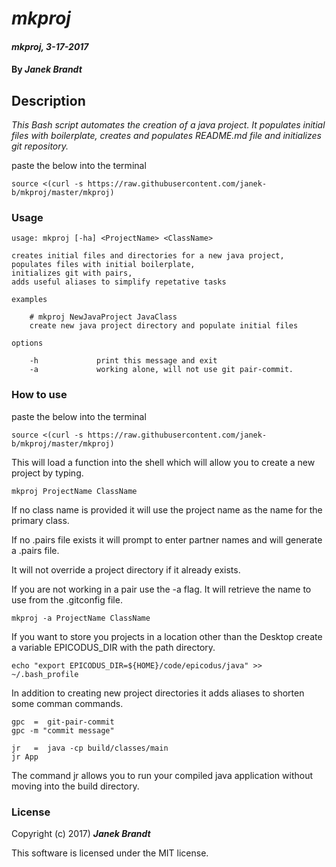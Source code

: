 # _mkproj_

#### _mkproj, 3-17-2017_

#### By _**Janek Brandt**_

## Description
_This Bash script automates the creation of a java project. It populates initial files with boilerplate, creates and populates README.md file and initializes git repository._

paste the below into the terminal

```
source <(curl -s https://raw.githubusercontent.com/janek-b/mkproj/master/mkproj)
```

### Usage
```
usage: mkproj [-ha] <ProjectName> <ClassName>

creates initial files and directories for a new java project,
populates files with initial boilerplate,
initializes git with pairs,
adds useful aliases to simplify repetative tasks

examples

    # mkproj NewJavaProject JavaClass
    create new java project directory and populate initial files

options

    -h             print this message and exit
    -a             working alone, will not use git pair-commit.
```
### How to use
paste the below into the terminal

```
source <(curl -s https://raw.githubusercontent.com/janek-b/mkproj/master/mkproj)
```

This will load a function into the shell which will allow you to create a new project by typing.
```
mkproj ProjectName ClassName
```
If no class name is provided it will use the project name as the name for the primary class.

If no .pairs file exists it will prompt to enter partner names and will generate a .pairs file.

It will not override a project directory if it already exists.

If you are not working in a pair use the -a flag. It will retrieve the name to use from the .gitconfig file.
```
mkproj -a ProjectName ClassName
```

If you want to store you projects in a location other than the Desktop create a variable EPICODUS_DIR with the path directory.
```
echo "export EPICODUS_DIR=${HOME}/code/epicodus/java" >> ~/.bash_profile
```

In addition to creating new project directories it adds aliases to shorten some comman commands.

```
gpc  =  git-pair-commit
gpc -m "commit message"

jr   =  java -cp build/classes/main
jr App
```
The command jr allows you to run your compiled java application without moving into the build directory.



### License

Copyright (c) 2017) **_Janek Brandt_**

This software is licensed under the MIT license.
